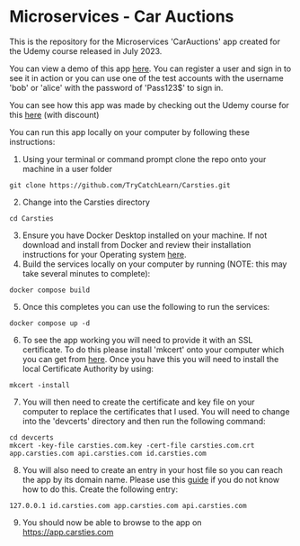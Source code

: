# Microservices - Car Auctions

This is the repository for the Microservices 'CarAuctions' app created for the Udemy course released in July 2023.

You can view a demo of this app [here](https://app.carsties.store).   You can register a user and sign in to see it in action or you can use one of the test accounts with the username 'bob' or 'alice' with the password of 'Pass123$' to sign in.

You can see how this app was made by checking out the Udemy course for this [here](https://www.udemy.com/course/build-a-microservices-app-with-dotnet-and-nextjs-from-scratch/?couponCode=NEWCOURSEPROM) (with discount)

You can run this app locally on your computer by following these instructions:

1. Using your terminal or command prompt clone the repo onto your machine in a user folder 

```
git clone https://github.com/TryCatchLearn/Carsties.git
```
2. Change into the Carsties directory
```
cd Carsties
```
3. Ensure you have Docker Desktop installed on your machine.  If not download and install from Docker and review their installation instructions for your Operating system [here](https://docs.docker.com/desktop/).
4. Build the services locally on your computer by running (NOTE: this may take several minutes to complete):
```
docker compose build
```
5. Once this completes you can use the following to run the services:
```
docker compose up -d
```
6. To see the app working you will need to provide it with an SSL certificate.   To do this please install 'mkcert' onto your computer which you can get from [here](https://github.com/FiloSottile/mkcert).  Once you have this you will need to install the local Certificate Authority by using:
```
mkcert -install
```
7. You will then need to create the certificate and key file on your computer to replace the certificates that I used.   You will need to change into the 'devcerts' directory and then run the following command:
```
cd devcerts
mkcert -key-file carsties.com.key -cert-file carsties.com.crt app.carsties.com api.carsties.com id.carsties.com
```
8.  You will also need to create an entry in your host file so you can reach the app by its domain name.   Please use this [guide](https://phoenixnap.com/kb/how-to-edit-hosts-file-in-windows-mac-or-linux) if you do not know how to do this.  Create the following entry:
```
127.0.0.1 id.carsties.com app.carsties.com api.carsties.com
```
9. You should now be able to browse to the app on https://app.carsties.com
